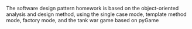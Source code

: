 The software design pattern homework is based on the object-oriented analysis and design method, using the single case mode, template method mode, factory mode, and the tank war game based on pyGame